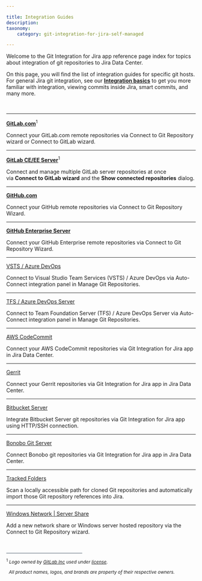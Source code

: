```yaml
---

title: Integration Guides
description:
taxonomy:
    category: git-integration-for-jira-self-managed

---
```

Welcome to the Git Integration for Jira app reference page index for topics about integration of git repositories to Jira Data Center.

On this page, you will find the list of integration guides for specific git hosts. For general Jira git integration, see our **[Integration basics](/git-integration-for-jira-self-managed/integration-basics/)** to get you more familiar with integration, viewing commits inside Jira, smart commits, and many more.

<br>

* * *


[**GitLab.com**](/git-integration-for-jira-self-managed/gitlab/)<sup>1</sup>

Connect your GitLab.com remote repositories via Connect to Git Repository wizard or Connect to GitLab wizard.

* * *

[**GitLab CE/EE Server**](/git-integration-for-jira-self-managed/gitlab-com-ce-ee-gijsm/)<sup>1</sup>

Connect and manage multiple GitLab server repositories at once via **Connect to GitLab wizard** and the **Show connected repositories** dialog.

* * *


[**GitHub.com**](/git-integration-for-jira-self-managed/github/)

Connect your GitHub remote repositories via Connect to Git Repository Wizard.

* * *


[**GitHub Enterprise Server**](/git-integration-for-jira-self-managed/github-enterprise-server/)

Connect your GitHub Enterprise remote repositories via Connect to Git Repository Wizard.

* * *

[VSTS / Azure DevOps](/git-integration-for-jira-self-managed/azure-devops-visual-studio-team-services-vsts/)

Connect to Visual Studio Team Services (VSTS) / Azure DevOps via Auto-Connect integration panel in Manage Git Repositories.

* * *

[TFS / Azure DevOps Server](/git-integration-for-jira-self-managed/azure-devops-server-team-foundation-services-tfs/)

Connect to Team Foundation Server (TFS) / Azure DevOps Server via Auto-Connect integration panel in Manage Git Repositories.

* * *

[AWS CodeCommit](/git-integration-for-jira-self-managed/aws-codecommit/)

Connect your AWS CodeCommit repositories via Git Integration for Jira app in Jira Data Center.

* * *

[Gerrit](/git-integration-for-jira-self-managed/gerrit/)

Connect your Gerrit repositories via Git Integration for Jira app in Jira Data Center.

* * *

[Bitbucket Server](/git-integration-for-jira-self-managed/bitbucket-server/)

Integrate Bitbucket Server git repositories via Git Integration for Jira app using HTTP/SSH connection.

* * *

[Bonobo Git Server](/git-integration-for-jira-self-managed/bonobo/)

Connect Bonobo git repositories via Git Integration for Jira app in Jira Data Center.

* * *

[Tracked Folders](/git-integration-for-jira-self-managed/tracked-folders/)

Scan a locally accessible path for cloned Git repositories and automatically import those Git repository references into Jira.

* * *

[Windows Network | Server Share](/git-integration-for-jira-self-managed/windows-network-server-share/)

Add a new network share or Windows server hosted repository via the Connect to Git Repository wizard.

<br>
<br>
<div style='border-top: 1px solid #456; width: 40%; padding-bottom: 12px'></div>
<div style='font-size: 12px;'>
    <sup>1</sup> <i>Logo owned by <a href='https://gitlab.com/'>GitLab Inc</a> used under <a href='https://creativecommons.org/licenses/by-nc-sa/4.0/'>license</a>.
    <p>&nbsp;&nbsp;All product names, logos, and brands are property of their respective owners.<p><i>
</div>

